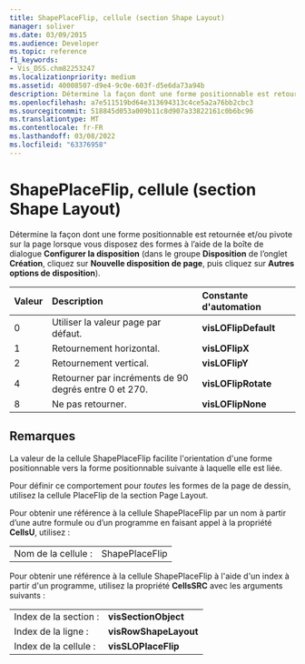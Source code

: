 ```yaml
---
title: ShapePlaceFlip, cellule (section Shape Layout)
manager: soliver
ms.date: 03/09/2015
ms.audience: Developer
ms.topic: reference
f1_keywords:
- Vis_DSS.chm82253247
ms.localizationpriority: medium
ms.assetid: 40008507-d9e4-9c0e-603f-d5e6da73a94b
description: Détermine la façon dont une forme positionnable est retournée et/ou pivote sur la page lorsque vous disposez des formes à l’aide de la boîte de dialogue Configurer la disposition (dans le groupe Disposition de l’onglet Création, cliquez sur Nouvelle disposition de page, puis cliquez sur Autres options de disposition).
ms.openlocfilehash: a7e511519bd64e313694313c4ce5a2a76bb2cbc3
ms.sourcegitcommit: 518845d053a009b11c8d907a33822161c0b6bc96
ms.translationtype: MT
ms.contentlocale: fr-FR
ms.lasthandoff: 03/08/2022
ms.locfileid: "63376958"
---
```

# <a name="shapeplaceflip-cell-shape-layout-section"></a>ShapePlaceFlip, cellule (section Shape Layout)

Détermine la façon dont une forme positionnable est retournée et/ou pivote sur la page lorsque vous disposez des formes à l’aide de la boîte de dialogue **Configurer la disposition** (dans le groupe **Disposition** de l’onglet **Création**, cliquez sur **Nouvelle disposition de page**, puis cliquez sur **Autres options de disposition**).
  
|**Valeur**|**Description**|**Constante d'automation**|
|:-----|:-----|:-----|
|0  <br/> |Utiliser la valeur page par défaut. |**visLOFlipDefault** <br/> |
|1  <br/> |Retournement horizontal. |**visLOFlipX** <br/> |
|2  <br/> |Retournement vertical. |**visLOFlipY** <br/> |
|4  <br/> |Retourner par incréments de 90 degrés entre 0 et 270. |**visLOFlipRotate** <br/> |
|8   <br/> |Ne pas retourner. |**visLOFlipNone** <br/> |

## <a name="remarks"></a>Remarques

La valeur de la cellule ShapePlaceFlip facilite l'orientation d'une forme positionnable vers la forme positionnable suivante à laquelle elle est liée.
  
Pour définir ce comportement pour *toutes* les formes de la page de dessin, utilisez la cellule PlaceFlip de la section Page Layout.
  
Pour obtenir une référence à la cellule ShapePlaceFlip par un nom à partir d’une autre formule ou d’un programme en faisant appel à la propriété **CellsU**, utilisez :
  
|||
|:-----|:-----|
|Nom de la cellule :  <br/> |ShapePlaceFlip  <br/> |

Pour obtenir une référence à la cellule ShapePlaceFlip à l'aide d'un index à partir d'un programme, utilisez la propriété **CellsSRC** avec les arguments suivants :
  
|||
|:-----|:-----|
|Index de la section :  <br/> |**visSectionObject** <br/> |
|Index de la ligne :  <br/> |**visRowShapeLayout** <br/> |
|Index de la cellule :  <br/> |**visSLOPlaceFlip** <br/> |
